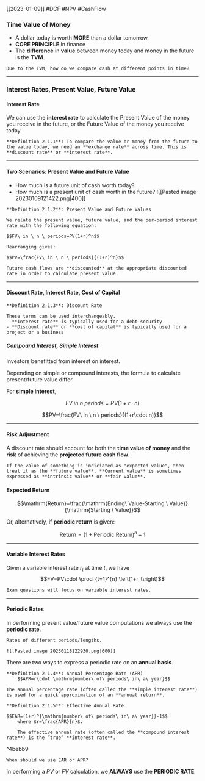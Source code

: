 [[2023-01-09]] #DCF #NPV #CashFlow

### Time Value of Money
- A dollar today is worth **MORE** than a dollar tomorrow.
- **CORE PRINCIPLE** in finance
- The **difference** in **value** between money today and money in the future is the **TVM**.

```ad-question
Due to the TVM, how do we compare cash at different points in time?
```

---
### Interest Rates, Present Value, Future Value

#### Interest Rate
We can use the **interest rate** to calculate the Present Value of the money you
receive in the future, or the Future Value of the money you receive today.

```ad-important
**Definition 2.1.1**: To compare the value or money from the future to the value today, we need an **exchange rate** across time. This is **discount rate** or **interest rate**.
```

---

#### Two Scenarios: Present Value and Future Value
- How much is a future unit of cash worth today?
- How much is a present unit of cash worth in the future?
![[Pasted image 20230109121422.png|400]]

```ad-important
**Definition 2.1.2**: Present Value and Future Values

We relate the present value, future value, and the per-period interest rate with the following equation:

$$FV\ in \ n \ periods=PV(1+r)^n$$

Rearranging gives:

$$PV=\frac{FV\ in \ n \ periods}{(1+r)^n}$$
```

```ad-note
Future cash flows are **discounted** at the appropriate discounted rate in order to calculate present value.
```

---

#### Discount Rate, Interest Rate, Cost of Capital

```ad-important
**Definition 2.1.3**: Discount Rate

These terms can be used interchangeably.
- **Interest rate** is typically used for a debt security
- **Discount rate** or **cost of capital** is typically used for a project or a business
```

##### Compound Interest, Simple Interest 
Investors benefitted from interest on interest.

Depending on simple or compound interests, the formula to calculate present/future value differ.

For **simple interest**, 

$$FV\ in \ n \ periods=PV(1+r\cdot n)$$

$$PV=\frac{FV\ in \ n \ periods}{(1+r\cdot n)}$$

---

#### Risk Adjustment
A discount rate should account for both the **time value of money** and the **risk** of achieving the **projected future cash flow**.

```ad-note
If the value of something is indiciated as "expected value", then treat it as the **future value**. **Current value** is sometimes expressed as **intrinsic value** or **fair value**.
```

#### Expected Return

$$\mathrm{Return}=\frac{\mathrm{Ending\ Value-Starting \ Value}}{\mathrm{Starting \ Value}}$$

Or, alternatively, if **periodic return** is given:

$$\mathrm{Return}=(1+\mathrm{Periodic \ Return})^n-1$$

---

#### Variable Interest Rates
Given a variable interest rate $r_t$ at time $t$, we have
$$FV=PV\cdot \prod_{t=1}^{n} \left(1+r_t\right)$$

```ad-warning
Exam questions will focus on variable interest rates.
```

---

#### Periodic Rates
In performing present value/future value computations we always use the **periodic rate**.

```ad-example
Rates of different periods/lengths.

![[Pasted image 20230118122930.png|600]]
```

There are two ways to express a periodic rate on an **annual basis**.

```ad-important
**Definition 2.1.4**: Annual Percentage Rate (APR)
	$$APR=r\cdot \mathrm{number\ of\ periods\ in\ a\ year}$$

The annual percentage rate (often called the **simple interest rate**) is used for a quick approximation of an **annual return**.
```

```ad-important
**Definition 2.1.5**: Effective Annual Rate

$$EAR=(1+r)^{\mathrm{number\ of\ periods\ in\ a\ year}}-1$$
	where $r=\frac{APR}{n}$.
	
	The effective annual rate (often called the **compound interest rate**) is the “true” **interest rate**.
```

^4bebb9

```ad-question
When should we use EAR or APR?
```

In performing a $PV$ or $FV$ calculation, we **ALWAYS** use the **PERIODIC RATE**.

